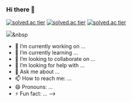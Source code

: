 ### Hi there 👋

<!--
**SeungkeyMouse/SeungkeyMouse** is a ✨ _special_ ✨ repository because its `README.md` (this file) appears on your GitHub profile.


Here are some ideas to get you started:
<!--백준티어-->
[![solved.ac tier](http://mazassumnida.wtf/api/generate_badge?boj={ksg19980})](https://solved.ac/{ksg19980})
[![solved.ac tier](http://mazassumnida.wtf/api/v2/generate_badge?boj={ksg19980})](https://solved.ac/{ksg19980})
[![solved.ac tier](http://mazassumnida.wtf/api/mini/generate_badge?boj={ksg19980})](https://solved.ac/{ksg19980})

<!--아이콘-->
<img src="https://img.shields.io/badge/{icons}?style={style}&logo={logo_name}&logoColor=white"/></a>&nbsp 

- 🔭 I’m currently working on ...
- 🌱 I’m currently learning ...
- 👯 I’m looking to collaborate on ...
- 🤔 I’m looking for help with ...
- 💬 Ask me about ...
- 📫 How to reach me: ...
- 😄 Pronouns: ...
- ⚡ Fun fact: ...
-->
